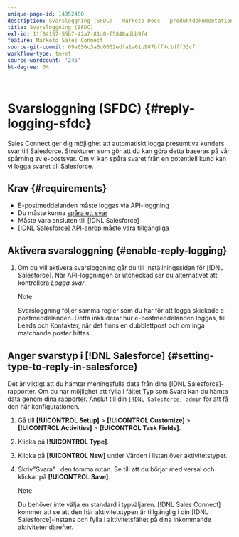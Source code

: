 ```yaml
---
unique-page-id: 14352480
description: Svarsloggning (SFDC) - Marketo Docs - produktdokumentation
title: Svarsloggning (SFDC)
exl-id: 11f84157-55b7-42a7-81d0-f5848adbb9f4
feature: Marketo Sales Connect
source-git-commit: 09a656c3a0d0002edfa1a61b987bff4c1dff33cf
workflow-type: tm+mt
source-wordcount: '245'
ht-degree: 0%

---
```


# Svarsloggning (SFDC) {#reply-logging-sfdc}

Sales Connect ger dig möjlighet att automatiskt logga presumtiva kunders svar till Salesforce. Strukturen som gör att du kan göra detta baseras på vår spårning av e-postsvar. Om vi kan spåra svaret från en potentiell kund kan vi logga svaret till Salesforce.

## Krav {#requirements}

* E-postmeddelanden måste loggas via API-loggning
* Du måste kunna [spåra ett svar](/help/marketo/product-docs/marketo-sales-connect/email/common-tracking-questions/how-reply-tracking-works.md)
* Måste vara ansluten till [!DNL Salesforce]
* [!DNL Salesforce] [API-anrop](https://developer.salesforce.com/docs/atlas.en-us.salesforce_app_limits_cheatsheet.meta/salesforce_app_limits_cheatsheet/salesforce_app_limits_platform_api.htm) måste vara tillgängliga

## Aktivera svarsloggning {#enable-reply-logging}

1. Om du vill aktivera svarsloggning går du till inställningssidan för [!DNL Salesforce]. När API-loggningen är utcheckad ser du alternativet att kontrollera _Logga svar_.

   >[!NOTE]
   >
   >Svarsloggning följer samma regler som du har för att logga skickade e-postmeddelanden. Detta inkluderar hur e-postmeddelanden loggas, till Leads och Kontakter, när det finns en dubblettpost och om inga matchande poster hittas.

## Anger svarstyp i [!DNL Salesforce] {#setting-type-to-reply-in-salesforce}

Det är viktigt att du hämtar meningsfulla data från dina [!DNL Salesforce]-rapporter. Om du har möjlighet att fylla i fältet Typ som Svara kan du hämta data genom dina rapporter. Anslut till din `[!DNL Salesforce] admin` för att få den här konfigurationen.

1. Gå till **[!UICONTROL Setup]** > **[!UICONTROL Customize]** > **[!UICONTROL Activities]** > **[!UICONTROL Task Fields]**.
1. Klicka på **[!UICONTROL Type]**.
1. Klicka på **[!UICONTROL New]** under Värden i listan över aktivitetstyper.
1. Skriv&quot;Svara&quot; i den tomma rutan. Se till att du börjar med versal och klickar på **[!UICONTROL Save]**.

   >[!NOTE]
   >
   >Du behöver inte välja en standard i typväljaren. [!DNL Sales Connect] kommer att se att den här aktivitetstypen är tillgänglig i din [!DNL Salesforce]-instans och fylla i aktivitetsfältet på dina inkommande aktiviteter därefter.
